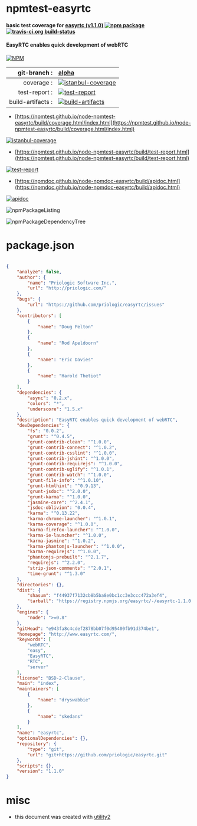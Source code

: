 # npmtest-easyrtc

#### basic test coverage for  [easyrtc (v1.1.0)](http://www.easyrtc.com/)  [![npm package](https://img.shields.io/npm/v/npmtest-easyrtc.svg?style=flat-square)](https://www.npmjs.org/package/npmtest-easyrtc) [![travis-ci.org build-status](https://api.travis-ci.org/npmtest/node-npmtest-easyrtc.svg)](https://travis-ci.org/npmtest/node-npmtest-easyrtc)

#### EasyRTC enables quick development of webRTC

[![NPM](https://nodei.co/npm/easyrtc.png?downloads=true&downloadRank=true&stars=true)](https://www.npmjs.com/package/easyrtc)

| git-branch : | [alpha](https://github.com/npmtest/node-npmtest-easyrtc/tree/alpha)|
|--:|:--|
| coverage : | [![istanbul-coverage](https://npmtest.github.io/node-npmtest-easyrtc/build/coverage.badge.svg)](https://npmtest.github.io/node-npmtest-easyrtc/build/coverage.html/index.html)|
| test-report : | [![test-report](https://npmtest.github.io/node-npmtest-easyrtc/build/test-report.badge.svg)](https://npmtest.github.io/node-npmtest-easyrtc/build/test-report.html)|
| build-artifacts : | [![build-artifacts](https://npmtest.github.io/node-npmtest-easyrtc/glyphicons_144_folder_open.png)](https://github.com/npmtest/node-npmtest-easyrtc/tree/gh-pages/build)|

- [https://npmtest.github.io/node-npmtest-easyrtc/build/coverage.html/index.html](https://npmtest.github.io/node-npmtest-easyrtc/build/coverage.html/index.html)

[![istanbul-coverage](https://npmtest.github.io/node-npmtest-easyrtc/build/screenCapture.buildCi.browser.%252Ftmp%252Fbuild%252Fcoverage.lib.html.png)](https://npmtest.github.io/node-npmtest-easyrtc/build/coverage.html/index.html)

- [https://npmtest.github.io/node-npmtest-easyrtc/build/test-report.html](https://npmtest.github.io/node-npmtest-easyrtc/build/test-report.html)

[![test-report](https://npmtest.github.io/node-npmtest-easyrtc/build/screenCapture.buildCi.browser.%252Ftmp%252Fbuild%252Ftest-report.html.png)](https://npmtest.github.io/node-npmtest-easyrtc/build/test-report.html)

- [https://npmdoc.github.io/node-npmdoc-easyrtc/build/apidoc.html](https://npmdoc.github.io/node-npmdoc-easyrtc/build/apidoc.html)

[![apidoc](https://npmdoc.github.io/node-npmdoc-easyrtc/build/screenCapture.buildCi.browser.%252Ftmp%252Fbuild%252Fapidoc.html.png)](https://npmdoc.github.io/node-npmdoc-easyrtc/build/apidoc.html)

![npmPackageListing](https://npmtest.github.io/node-npmtest-easyrtc/build/screenCapture.npmPackageListing.svg)

![npmPackageDependencyTree](https://npmtest.github.io/node-npmtest-easyrtc/build/screenCapture.npmPackageDependencyTree.svg)



# package.json

```json

{
    "analyze": false,
    "author": {
        "name": "Priologic Software Inc.",
        "url": "http://priologic.com/"
    },
    "bugs": {
        "url": "https://github.com/priologic/easyrtc/issues"
    },
    "contributors": [
        {
            "name": "Doug Pelton"
        },
        {
            "name": "Rod Apeldoorn"
        },
        {
            "name": "Eric Davies"
        },
        {
            "name": "Harold Thetiot"
        }
    ],
    "dependencies": {
        "async": "0.2.x",
        "colors": "*",
        "underscore": "1.5.x"
    },
    "description": "EasyRTC enables quick development of webRTC",
    "devDependencies": {
        "fs": "0.0.2",
        "grunt": "^0.4.5",
        "grunt-contrib-clean": "^1.0.0",
        "grunt-contrib-connect": "^1.0.2",
        "grunt-contrib-csslint": "^1.0.0",
        "grunt-contrib-jshint": "^1.0.0",
        "grunt-contrib-requirejs": "^1.0.0",
        "grunt-contrib-uglify": "^1.0.1",
        "grunt-contrib-watch": "^1.0.0",
        "grunt-file-info": "^1.0.10",
        "grunt-htmlhint": "^0.9.13",
        "grunt-jsdoc": "^2.0.0",
        "grunt-karma": "^1.0.0",
        "jasmine-core": "^2.4.1",
        "jsdoc-oblivion": "0.0.4",
        "karma": "^0.13.22",
        "karma-chrome-launcher": "^1.0.1",
        "karma-coverage": "^1.0.0",
        "karma-firefox-launcher": "^1.0.0",
        "karma-ie-launcher": "^1.0.0",
        "karma-jasmine": "^1.0.2",
        "karma-phantomjs-launcher": "^1.0.0",
        "karma-requirejs": "^1.0.0",
        "phantomjs-prebuilt": "^2.1.7",
        "requirejs": "^2.2.0",
        "strip-json-comments": "^2.0.1",
        "time-grunt": "^1.3.0"
    },
    "directories": {},
    "dist": {
        "shasum": "f44937f7132cb8b5ba8e0bc1cc3e3ccc472a3ef4",
        "tarball": "https://registry.npmjs.org/easyrtc/-/easyrtc-1.1.0.tgz"
    },
    "engines": {
        "node": ">=0.8"
    },
    "gitHead": "e943fa8c4cdef2878bb07f0d95400fb91d374be1",
    "homepage": "http://www.easyrtc.com/",
    "keywords": [
        "webRTC",
        "easy",
        "EasyRTC",
        "RTC",
        "server"
    ],
    "license": "BSD-2-Clause",
    "main": "index",
    "maintainers": [
        {
            "name": "dryswabbie"
        },
        {
            "name": "skedans"
        }
    ],
    "name": "easyrtc",
    "optionalDependencies": {},
    "repository": {
        "type": "git",
        "url": "git+https://github.com/priologic/easyrtc.git"
    },
    "scripts": {},
    "version": "1.1.0"
}
```



# misc
- this document was created with [utility2](https://github.com/kaizhu256/node-utility2)
